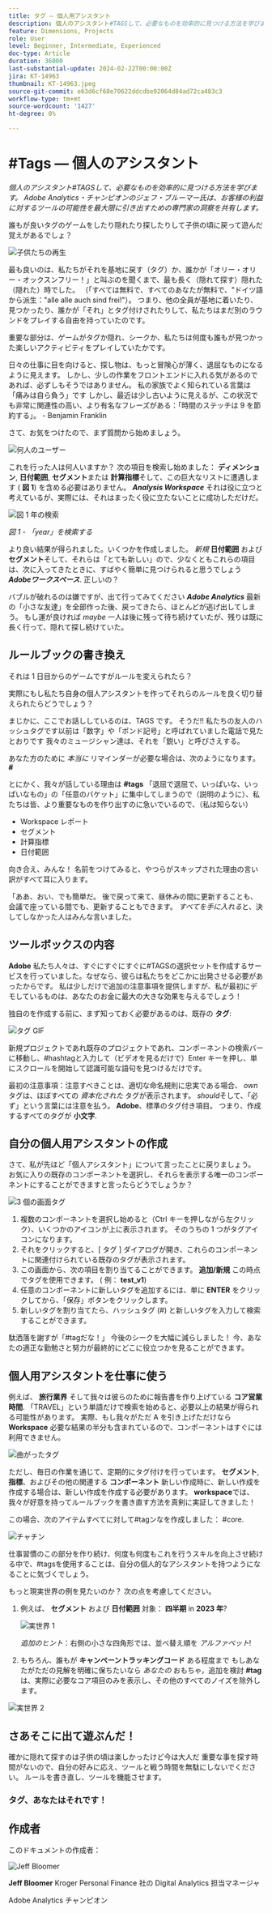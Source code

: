 ```yaml
---
title: タグ — 個人用アシスタント
description: 個人のアシスタント#TAGSして、必要なものを効率的に見つける方法を学びます。 Adobe Analytics・チャンピオンのジェフ・ブルーマー氏は、お客様の利益に対するツールの可能性を最大限に引き出すための専門家の洞察を共有します。
feature: Dimensions, Projects
role: User
level: Beginner, Intermediate, Experienced
doc-type: Article
duration: 36000
last-substantial-update: 2024-02-22T00:00:00Z
jira: KT-14963
thumbnail: KT-14963.jpeg
source-git-commit: e63d6cf68e70622ddcdbe92064d84ad72ca483c3
workflow-type: tm+mt
source-wordcount: '1427'
ht-degree: 0%

---
```



# #Tags — 個人のアシスタント

_個人のアシスタント#TAGSして、必要なものを効率的に見つける方法を学びます。 Adobe Analytics・チャンピオンのジェフ・ブルーマー氏は、お客様の利益に対するツールの可能性を最大限に引き出すための専門家の洞察を共有します。_

誰もが良いタグのゲームをしたり隠れたり探したりして子供の頃に戻って遊んだ覚えがあるでしょ？

![子供たちの再生](assets/kids-playing2.jpeg)

最も良いのは、私たちがそれを基地に戻す（タグ）か、誰かが「オリー・オリー・オックスンフリー！」と叫ぶのを聞くまで、最も長く（隠れて探す）隠れた（隠れた）時でした。 （「すべては無料で、すべてのあなたが無料で、&quot;ドイツ語から派生：&quot;alle alle auch sind frei!&quot;）。  つまり、他の全員が基地に着いたり、見つかったり、誰かが「それ」とタグ付けされたりして、私たちはまだ別のラウンドをプレイする自由を持っていたのです。

重要な部分は、ゲームがタグか隠れ、シークか、私たちは何度も誰もが見つかった楽しいアクティビティをプレイしていたかです。

日々の仕事に目を向けると、探し物は、もっと冒険心が薄く、退屈なものになるように見えます。 しかし、少しの作業をフロントエンドに入れる気があるのであれば、必ずしもそうではありません。  私の家族でよく知られている言葉は「痛みは自ら負う」です しかし、最近は少し古いように見えるが、この状況でも非常に関連性の高い、より有名なフレーズがある：「時間のステッチは 9 を節約する」。 - Benjamin Franklin

さて、お気をつけたので、まず質問から始めましょう。


![何人のユーザー](assets/how-many-of-you.jpg)

これを行った人は何人いますか？  次の項目を検索し始めました： **ディメンション**, **日付範囲**, **セグメント**&#x200B;または **計算指標**&#x200B;そして、この巨大なリストに遭遇します ( **図 1**) を含める必要はありません。  ***Analysis Workspace*** それは役に立つと考えているが、実際には、それはまったく役に立たないことに成功しただけだ。

![図 1 年の検索](assets/tags-example-year.jpg)

*図 1 - 「year」を検索する*

より良い結果が得られました。いくつかを作成しました。 *新規* **日付範囲** および **セグメント**&#x200B;そして、それらは「とても新しい」ので、少なくともこれらの項目は、次に入ってきたときに、すばやく簡単に見つけられると思うでしょう ***Adobeワークスペース***. 正しいの？

バブルが破れるのは嫌ですが、出て行ってみてください ***Adobe Analytics*** 最新の「小さな友達」を全部作った後、戻ってきたら、ほとんどが逃げ出してしまう。  もし運が良ければ *maybe* 一人は後に残って待ち続けていたが、残りは既に長く行って、隠れて探し続けていた。

## ルールブックの書き換え

それは 1 日目からのゲームですがルールを変えられたら？

実際にもし私たち自身の個人アシスタントを作ってそれらのルールを良く切り替えられたらどうでしょう？

まじかに、ここでお話ししているのは、TAGS です。  そうだ!!  私たちの友人のハッシュタグです以前は「数字」や「ポンド記号」と呼ばれていました電話で見たとおりです  我々のミュージシャン達は、それを「鋭い」と呼びさえする。

あなた方のために *本当に* リマインダーが必要な場合は、次のようになります。 **#**

とにかく、我々が話している理由は **#tags** 「退屈で退屈で、いっぱいな、いっぱいなもの」の「任意のバケット」に集中してしまうので（説明のように）、私たちは皆、より重要なものを作り出すのに急いでいるので、（私は知らない）

- Workspace レポート
- セグメント
- 計算指標 
- 日付範囲

向き合え、みんな！  名前をつけてみると、やつらがスキップされた理由の言い訳がすべて耳に入ります。

「ああ、おい、でも簡単だ。  後で戻って来て、昼休みの間に更新することも、会議で座っている間でも、更新することもできます。 *すべてを手に入れる*&#x200B;と、決してしなかった人はみんな言いました。

## ツールボックスの内容

**Adobe** 私たち人々は、すぐにすぐにすぐに#TAGSの選択セットを作成するサービスを行っていました。なぜなら、彼らは私たちをどこかに出発させる必要があったからです。  私は少しだけで追加の注意事項を提供しますが、私が最初にデモしているものは、あなたのお金に最大の大きな効果を与えるでしょう！

独自のを作成する前に、まず知っておく必要があるのは、既存の **タグ**:

![タグ GIF](assets/tags-gif.gif)

新規プロジェクトであれ既存のプロジェクトであれ、コンポーネントの検索バーに移動し、#hashtagと入力して（ビデオを見るだけで）Enter キーを押し、単にスクロールを開始して認識可能な語句を見つけるだけです。

最初の注意事項：注意すべきことは、適切な命名規則に忠実である場合、 *own* タグは、ほぼすべての *資本化された* タグが表示されます。 *should*&#x200B;そして、「必ず」という言葉には注意を払う。 **Adobe**、標準のタグ付き項目。  つまり、作成するすべてのタグが **小文字**.

## 自分の個人用アシスタントの作成

さて、私が先ほど「個人アシスタント」について言ったことに戻りましょう。  お気に入りの既存のコンポーネントを選択し、それらを表示する唯一のコンポーネントにすることができますと言ったらどうでしょうか？

![3 個の画面タグ](assets/3-screens-tags.jpg)


1. 複数のコンポーネントを選択し始めると（Ctrl キーを押しながら左クリック）、いくつかのアイコンが上に表示されます。  そのうちの 1 つがタグアイコンになります。
1. それをクリックすると、[ タグ ] ダイアログが開き、これらのコンポーネントに関連付けられている既存のタグが表示されます。
1. この画面から、次の項目を割り当てることができます。 **追加/新規** この時点でタグを使用できます。  ( 例： **test\_v1**)
1. 任意のコンポーネントに新しいタグを追加するには、単に **ENTER** をクリックしてから、「保存」ボタンをクリックします。
1. 新しいタグを割り当てたら、ハッシュタグ (#) と新しいタグを入力して検索することができます。

駄洒落を謝すが「#tagだな！」  今後のシークを大幅に減らしました！  今、あなたの適正な勤勉さと努力が最終的にどこに役立つかを見ることができます。

## 個人用アシスタントを仕事に使う

例えば、 **旅行業界** そして我々は彼らのために報告書を作り上げている **コア営業時間**.  「TRAVEL」という単語だけで検索を始めると、必要以上の結果が得られる可能性があります。  実際、もし我々がただ A を引き上げただけなら **Workspace** 必要な結果の半分も含まれているので、コンポーネントはすぐには利用できません。

![曲がったタグ](assets/tags-example-travel.jpg)

ただし、毎日の作業を通じて、定期的にタグ付けを行っています。 **セグメント**, **指標**、およびその他の関連する **コンポーネント** 新しい作成時に、新しい作成を作成する場合は、新しい作成を作成する必要があります。 **workspace**&#x200B;では、我々が好意を持ってルールブックを書き直す方法を真剣に実証してきました！

この場合、次のアイテムすべてに対して#tagンなを作成しました： #core.

![チャチン](assets/cha-ching.png)

仕事習慣のこの部分を作り続け、何度も何度もこれを行うスキルを向上させ続ける中で、#tagsを使用することは、自分の個人的なアシスタントを持つようになることに気づくでしょう。

もっと現実世界の例を見たいのか？ 次の点を考慮してください。

1. 例えば、 **セグメント** および **日付範囲** 対象： **四半期** in **2023 年**?

   ![実世界 1](assets/real-world-1.png)

   *追加のヒント*：右側の小さな四角形では、並べ替え順を *アルファベット*!


1. もちろん、誰もが **キャンペーントラッキングコード** ある程度まで  もしあなたがただの見解を明確に保ちたいなら *あなたの* おもちゃ，追加を検討 **#tag**&#x200B;は、実際に必要なコア項目のみを表示し、その他のすべてのノイズを除外します。

![実世界 2](assets/real-world-2.png)

## さあそこに出て遊ぶんだ！

確かに隠れて探すのは子供の頃は楽しかったけど今は大人だ  重要な事を探す時間がないので、自分の好みに応え、ツールと戦う時間を無駄にしないでください。  ルールを書き直し、ツールを機能させます。

### タグ、あなたはそれです！


## 作成者

このドキュメントの作成者：

![Jeff Bloomer](assets/jeff-bloomer.png)

**Jeff Bloomer** Kroger Personal Finance 社の Digital Analytics 担当マネージャ

Adobe Analytics チャンピオン







